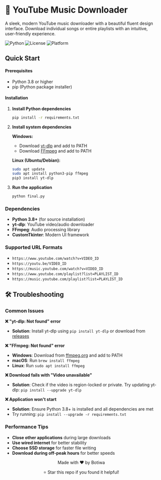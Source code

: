 # 🎵 YouTube Music Downloader

A sleek, modern YouTube music downloader with a beautiful fluent design interface. Download individual songs or entire playlists with an intuitive, user-friendly experience.

![Python](https://img.shields.io/badge/python-v3.8+-blue.svg)
![License](https://img.shields.io/badge/license-MIT-green.svg)
![Platform](https://img.shields.io/badge/platform-Windows%20%7C%20macOS%20%7C%20Linux-lightgrey.svg)

## Quick Start

#### Prerequisites
- Python 3.8 or higher
- pip (Python package installer)

#### Installation

1. **Install Python dependencies**
   ```bash
   pip install -r requirements.txt
   ```

2. **Install system dependencies**
   
   **Windows:**
   - Download [yt-dlp](https://github.com/yt-dlp/yt-dlp/releases) and add to PATH
   - Download [FFmpeg](https://ffmpeg.org/download.html) and add to PATH

   
   **Linux (Ubuntu/Debian):**
   ```bash
   sudo apt update
   sudo apt install python3-pip ffmpeg
   pip3 install yt-dlp
   ```

3. **Run the application**
   ```bash
   python final.py
   ```

### Dependencies
- **Python 3.8+** (for source installation)
- **yt-dlp**: YouTube video/audio downloader
- **FFmpeg**: Audio processing library
- **CustomTkinter**: Modern UI framework

### Supported URL Formats
- `https://www.youtube.com/watch?v=VIDEO_ID`
- `https://youtu.be/VIDEO_ID`
- `https://music.youtube.com/watch?v=VIDEO_ID`
- `https://www.youtube.com/playlist?list=PLAYLIST_ID`
- `https://music.youtube.com/playlist?list=PLAYLIST_ID`

## 🛠️ Troubleshooting

### Common Issues

**❌ "yt-dlp: Not found" error**
- **Solution**: Install yt-dlp using `pip install yt-dlp` or download from [releases](https://github.com/yt-dlp/yt-dlp/releases)

**❌ "FFmpeg: Not found" error**
- **Windows**: Download from [ffmpeg.org](https://ffmpeg.org/download.html) and add to PATH
- **macOS**: Run `brew install ffmpeg`
- **Linux**: Run `sudo apt install ffmpeg`

**❌ Download fails with "Video unavailable"**
- **Solution**: Check if the video is region-locked or private. Try updating yt-dlp: `pip install --upgrade yt-dlp`

**❌ Application won't start**
- **Solution**: Ensure Python 3.8+ is installed and all dependencies are met
- Try running: `pip install --upgrade -r requirements.txt`

### Performance Tips
- **Close other applications** during large downloads
- **Use wired internet** for better stability
- **Choose SSD storage** for faster file writing
- **Download during off-peak hours** for better speeds

<div align="center">
  <p>Made with ❤️ by Botiwa</p>
  <p>⭐ Star this repo if you found it helpful!</p>

</div>


